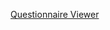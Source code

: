
[Questionnaire Viewer](https://project-wildfyre.github.io/domain-archetype/?q=https://virtually-healthcare.github.io/R4/Questionnaire-DailyPhysicalActivity.json)
